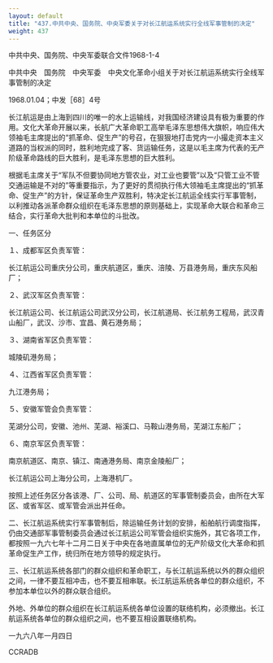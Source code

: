 ```yaml
---
layout: default
title: "437.中共中央、国务院、中央军委关于对长江航运系统实行全线军事管制的决定"
weight: 437
---
```


中共中央、国务院、中央军委联合文件1968-1-4

中共中央　国务院　中央军委　中央文化革命小组关于对长江航运系统实行全线军事管制的决定

1968.01.04；中发［68］4号

长江航运是由上海到四川的唯一的水上运输线，对我国经济建设具有极为重要的作用。文化大革命开展以来，长航广大革命职工高举毛泽东思想伟大旗帜，响应伟大领袖毛主席提出的“抓革命、促生产”的号召，在狠狠地打击党内一小撮走资本主义道路的当权派的同时，胜利地完成了客、货运输任务，这是以毛主席为代表的无产阶级革命路线的巨大胜利，是毛泽东思想的巨大胜利。

根据毛主席关于“军队不但要协同地方管农业，对工业也要管”以及“只管工业不管交通运输是不对的”等重要指示，为了更好的贯彻执行伟大领袖毛主席提出的“抓革命、促生产”的方针，保证革命生产双胜利，特决定长江航运全线实行军事管制，以利推动各派革命群众组织在毛泽东思想的原则基础上，实现革命大联合和革命三结合，实行革命大批判和本单位的斗批改。

一、任务区分

１、成都军区负责军管：

长江航运公司重庆分公司，重庆航道区，重庆、涪陵、万县港务局，重庆东风船厂；

２、武汉军区负责军管：

长江航运公司、长江航运公司武汉分公司，长江航道局、长江航务工程局，武汉青山船厂，武汉、沙市、宜昌、黄石港务局；

３、湖南省军区负责军管：

城陵矶港务局；

４、江西省军区负责军管：

九江港务局；

５、安徽军管会负责军管：

芜湖分公司，安徽、池州、芜湖、裕溪口、马鞍山港务局，芜湖江东船厂；

６、南京军区负责军管：

南京航道区、南京、镇江、南通港务局、南京金陵船厂；

长江航运公司上海分公司，上海港机厂。

按照上述任务区分各该港、厂、公司、局、航道区的军事管制委员会，由所在大军区、或省军区、或军管会派出并任命。

二、长江航运系统实行军事管制后，除运输任务计划的安排，船舶航行调度指挥，仍由交通部军事管制委员会通过长江航运公司军管会组织实施外，其它各项工作，都按照一九六七年十二月二日关于中央在各地直属单位的无产阶级文化大革命和抓革命促生产工作，统归所在地方领导的规定执行。

三、长江航运系统各部门的群众组织和革命职工，与长江航运系统以外的群众组织之间，一律不要互相冲击，也不要互相串联。长江航运系统各单位的群众组织，不参加本单位以外的群众联合组织。

外地、外单位的群众组织在长江航运系统各单位设置的联络机构，必须撤出。长江航运系统各单位的群众组织之间，也不要互相设置联络机构。

一九六八年一月四日

CCRADB

